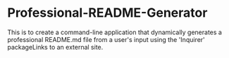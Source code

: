 # Professional-README-Generator
This is to create a command-line application that dynamically generates a professional README.md file from a user's input using the 'Inquirer' packageLinks to an external site.
